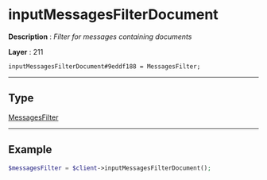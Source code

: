 # inputMessagesFilterDocument

**Description** : *Filter for messages containing documents*

**Layer** : 211

```tl
inputMessagesFilterDocument#9eddf188 = MessagesFilter;
```

---

## Type

[MessagesFilter](type/MessagesFilter)

---

## Example

```php
$messagesFilter = $client->inputMessagesFilterDocument();
```